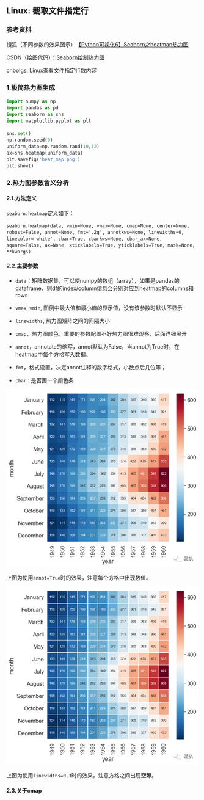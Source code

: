 ## Linux: 截取文件指定行

### 参考资料

搜狐（不同参数的效果图示）：[【Python可视化6】Seaborn之heatmap热力图 ](https://www.sohu.com/a/363425628_654419)

CSDN（绘图代码）：[Seaborn绘制热力图](https://blog.csdn.net/weixin_39667003/article/details/86518673)



cnbolgs: [Linux查看文件指定行数内容](https://www.cnblogs.com/zeke-python-road/p/9455048.html)

### 1.极简热力图生成

```python
import numpy as np
import pandas as pd
import seaborn as sns
import matplotlib.pyplot as plt
 
sns.set()
np.random.seed(0)
uniform_data=np.random.rand(10,12)
ax=sns.heatmap(uniform_data)
plt.savefig('heat_map.png')
plt.show()
```

### 2.热力图参数含义分析

#### 2.1.方法定义

`seaborn.heatmap`定义如下：

`seaborn.heatmap(data, vmin=None, vmax=None, cmap=None, center=None, robust=False, annot=None, fmt='.2g', annotkws=None, linewidths=0, linecolor='white', cbar=True, cbarkws=None, cbar_ax=None, square=False, ax=None, xticklabels=True, yticklabels=True, mask=None, **kwargs) `

#### 2.2.主要参数

* `data`：矩阵数据集，可以使numpy的数组（array），如果是pandas的dataframe，则df的index/column信息会分别对应到heatmap的columns和rows

* `vmax`, `vmin`, 图例中最大值和最小值的显示值，没有该参数时默认不显示

* `linewidths`, 热力图矩阵之间的间隔大小

* `cmap`，热力图颜色，重要的参数配置不好热力图很难观察，后面详细展开

* `annot`，annotate的缩写，annot默认为False，当annot为True时，在heatmap中每个方格写入数据。
 
* `fmt`，格式设置，决定annot注释的数字格式，小数点后几位等；

* `cbar` : 是否画一个颜色条

![](/assets/eda002_01.png)

上图为使用`annot=True`时的效果，注意每个方格中出现数值。

![](/assets/eda002_02.png)

上图为使用`linewidths=0.3`时的效果，注意方格之间出现**空隙**。



#### 2.3.关于cmap